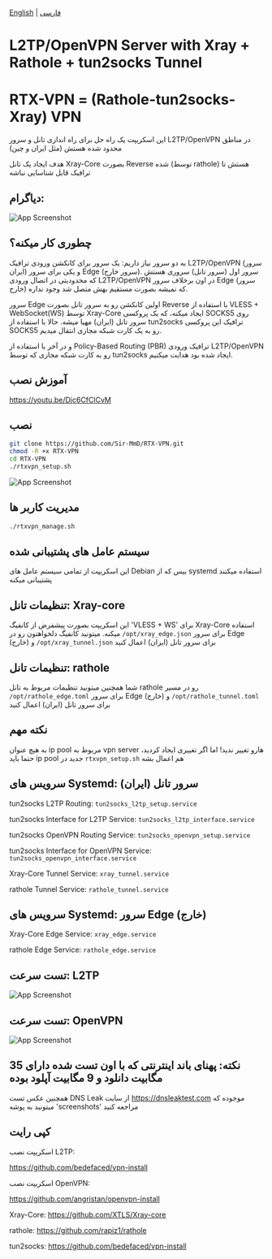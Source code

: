 [English](/README.md) | [فارسی](/README_fa.md)
# L2TP/OpenVPN Server with Xray + Rathole + tun2socks Tunnel
# RTX-VPN = (Rathole-tun2socks-Xray) VPN

این اسکریپت یک راه حل برای راه اندازی تانل و سرور L2TP/OpenVPN در مناطق محدود شده هستش (مثل ایران و چین)

هدف ایجاد یک تانل Xray-Core بصورت Reverse شده (توسط rathole) هستش تا ترافیک قابل شناسایی نباشه

## دیاگرام:
![App Screenshot](https://raw.githubusercontent.com/Sir-MmD/RTX-VPN/refs/heads/main/diagram.PNG)

## چطوری کار میکنه؟
به دو سرور نیاز داریم: یک سرور برای کانکشن ورودی ترافیک L2TP/OpenVPN (سرور ایران) و یکی برای سرور Edge (سرور خارج). سرور اول (سرور تانل) سروری هستش که محدودیتی در اتصال ورودی L2TP/OpenVPN در اون برخلاف سرور Edge (سرور خارج) که نمیشه بصورت مستقیم بهش متصل شد وجود نداره.

سرور Edge اولین کانکشن رو به سرور تانل بصورت Reverse با استفاده از VLESS + WebSocket(WS) توسط Xray-Core ایجاد میکنه، که یک پروکسی SOCKS5 روی سرور تانل (ایران) مهیا میشه. حالا با استفاده از tun2socks ترافیک این پروکسی SOCKS5 رو به یک کارت شبکه مجازی انتقال میدیم.

و در آخر با استفاده از Policy-Based Routing (PBR) ترافیک ورودی L2TP/OpenVPN رو به کارت شبکه مجازی که توسط tun2socks ایجاد شده بود هدایت میکنیم.

## آموزش نصب
https://youtu.be/Djc6CfClCvM
## نصب
```bash
git clone https://github.com/Sir-MmD/RTX-VPN.git
chmod -R +x RTX-VPN
cd RTX-VPN
./rtxvpn_setup.sh
```
![App Screenshot](https://raw.githubusercontent.com/Sir-MmD/RTX-VPN/refs/heads/main/screenshots/menu.png)
## مدیریت کاربر ها
```bash
./rtxvpn_manage.sh
```
## سیستم عامل های پشتیبانی شده
این اسکریپت از تمامی سیستم عامل های Debian بیس که از systemd استفاده میکنند پشتیبانی میکنه

## تنظیمات تانل: Xray-core
این اسکریپت بصورت پیشفرض از کانفیگ 'VLESS + WS' برای Xray-Core استفاده میکنه. میتونید کانفیگ دلخواهتون رو در ```/opt/xray_edge.json``` برای سرور Edge (خارج) و ```/opt/xray_tunnel.json``` برای سرور تانل (ایران) اعمال کنید
## تنظیمات تانل: rathole
شما همچنین میتونید تنظیمات مربوط به تانل rathole رو در مسیر ```/opt/rathole_edge.toml``` برای سرور Edge (خارج) و ```/opt/rathole_tunnel.toml``` برای سرور تانل (ایران) اعمال کنید
## نکته مهم
به هیچ عنوان ip pool مربوط به vpn server هارو تغییر ندید! اما اگر تغییری ایجاد کردید، حتما باید ip pool جدید در ```rtxvpn_setup.sh``` هم اعمال بشه

## سرویس های Systemd: سرور تانل (ایران)
tun2socks L2TP Routing: ```tun2socks_l2tp_setup.service```

tun2socks Interface for L2TP Service: ```tun2socks_l2tp_interface.service```

tun2socks OpenVPN Routing Service: ```tun2socks_openvpn_setup.service```

tun2socks Interface for OpenVPN Service: ```tun2socks_openvpn_interface.service```

Xray-Core Tunnel Service: ```xray_tunnel.service```

rathole Tunnel Service: ```rathole_tunnel.service```

## سرویس های Systemd: سرور Edge (خارج)
Xray-Core Edge Service: ```xray_edge.service```

rathole Edge Service: ```rathole_edge.service```

## تست سرعت: L2TP
![App Screenshot](https://raw.githubusercontent.com/Sir-MmD/RTX-VPN/refs/heads/main/screenshots/l2tp/speedtest.jpg)
## تست سرعت: OpenVPN
![App Screenshot](https://raw.githubusercontent.com/Sir-MmD/RTX-VPN/refs/heads/main/screenshots/openvpn/speedtest.jpg)

## نکته: پهنای باند اینترنتی که با اون تست شده دارای 35 مگابیت دانلود و 9 مگابیت آپلود بوده

همچنین عکس تست DNS Leak از سایت https://dnsleaktest.com موجوده که میتونید به پوشه 'screenshots' مراجعه کنید
## کپی رایت
اسکریپت نصب L2TP:

https://github.com/bedefaced/vpn-install

اسکریپت نصب OpenVPN:

https://github.com/angristan/openvpn-install

Xray-Core: https://github.com/XTLS/Xray-core

rathole: https://github.com/rapiz1/rathole

tun2socks: https://github.com/bedefaced/vpn-install

